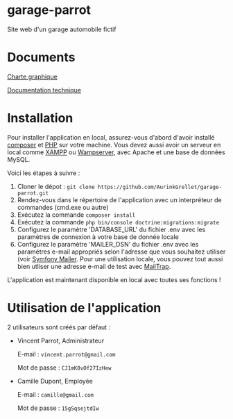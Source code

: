 # garage-parrot
Site web d'un garage automobile fictif

# Documents
[Charte graphique](/charte_graphique.pdf)

[Documentation technique](/documentation_technique.pdf)


# Installation
Pour installer l'application en local, assurez-vous d'abord d'avoir installé [composer](https://getcomposer.org/download/) et [PHP](https://www.php.net/manual/en/install.php) sur votre machine.
Vous devez aussi avoir un serveur en local comme [XAMPP](https://www.apachefriends.org/download.html) ou [Wampserver](https://wampserver.aviatechno.net/), avec Apache et une base de données MySQL.

Voici les étapes à suivre : 

1. Cloner le dépot : `git clone https://github.com/AurinkGrellet/garage-parrot.git`
2. Rendez-vous dans le répertoire de l'application avec un interpréteur de commandes (cmd.exe ou autre)
3. Exécutez la commande `composer install`
4. Exécutez la commande `php bin/console doctrine:migrations:migrate`
5. Configurez le paramètre 'DATABASE_URL' du fichier .env avec les paramètres de connexion à votre base de donnée locale
6. Configurez le paramètre 'MAILER_DSN' du fichier .env avec les paramètres e-mail appropriés selon l'adresse que vous souhaitez utiliser (voir [Symfony Mailer](https://symfony.com/doc/current/mailer.html#using-built-in-transports).
   Pour une utilisation locale, vous pouvez tout aussi bien utliser une adresse e-mail de test avec [MailTrap](https://mailtrap.io/).

L'application est maintenant disponible en local avec toutes ses fonctions !

# Utilisation de l'application
2 utilisateurs sont créés par défaut : 
- Vincent Parrot, Administrateur

  E-mail : `vincent.parrot@gmail.com`
  
  Mot de passe : `CJ1mK8vOf27IzHew`
- Camille Dupont, Employée
  
  E-mail : `camille@gmail.com`
  
  Mot de passe : `15gSqsejtdIw`

